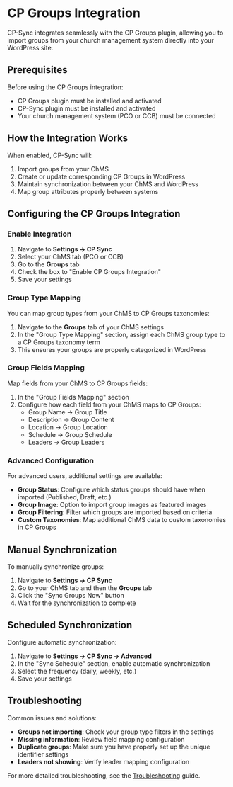 # CP Groups Integration

CP-Sync integrates seamlessly with the CP Groups plugin, allowing you to import groups from your church management system directly into your WordPress site.

## Prerequisites

Before using the CP Groups integration:

- CP Groups plugin must be installed and activated
- CP-Sync plugin must be installed and activated
- Your church management system (PCO or CCB) must be connected

## How the Integration Works

When enabled, CP-Sync will:

1. Import groups from your ChMS
2. Create or update corresponding CP Groups in WordPress
3. Maintain synchronization between your ChMS and WordPress
4. Map group attributes properly between systems

## Configuring the CP Groups Integration

### Enable Integration

1. Navigate to **Settings → CP Sync**
2. Select your ChMS tab (PCO or CCB)
3. Go to the **Groups** tab
4. Check the box to "Enable CP Groups Integration"
5. Save your settings

### Group Type Mapping

You can map group types from your ChMS to CP Groups taxonomies:

1. Navigate to the **Groups** tab of your ChMS settings
2. In the "Group Type Mapping" section, assign each ChMS group type to a CP Groups taxonomy term
3. This ensures your groups are properly categorized in WordPress

### Group Fields Mapping

Map fields from your ChMS to CP Groups fields:

1. In the "Group Fields Mapping" section
2. Configure how each field from your ChMS maps to CP Groups:
   - Group Name → Group Title
   - Description → Group Content
   - Location → Group Location
   - Schedule → Group Schedule
   - Leaders → Group Leaders

### Advanced Configuration

For advanced users, additional settings are available:

- **Group Status**: Configure which status groups should have when imported (Published, Draft, etc.)
- **Group Image**: Option to import group images as featured images
- **Group Filtering**: Filter which groups are imported based on criteria
- **Custom Taxonomies**: Map additional ChMS data to custom taxonomies in CP Groups

## Manual Synchronization

To manually synchronize groups:

1. Navigate to **Settings → CP Sync**
2. Go to your ChMS tab and then the **Groups** tab
3. Click the "Sync Groups Now" button
4. Wait for the synchronization to complete

## Scheduled Synchronization

Configure automatic synchronization:

1. Navigate to **Settings → CP Sync → Advanced**
2. In the "Sync Schedule" section, enable automatic synchronization
3. Select the frequency (daily, weekly, etc.)
4. Save your settings

## Troubleshooting

Common issues and solutions:

- **Groups not importing**: Check your group type filters in the settings
- **Missing information**: Review field mapping configuration
- **Duplicate groups**: Make sure you have properly set up the unique identifier settings
- **Leaders not showing**: Verify leader mapping configuration

For more detailed troubleshooting, see the [Troubleshooting](../advanced/troubleshooting.md) guide.